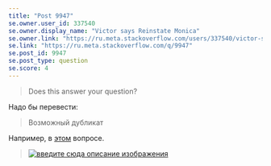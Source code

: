```yaml
---
title: "Post 9947"
se.owner.user_id: 337540
se.owner.display_name: "Victor says Reinstate Monica"
se.owner.link: "https://ru.meta.stackoverflow.com/users/337540/victor-says-reinstate-monica"
se.link: "https://ru.meta.stackoverflow.com/q/9947"
se.post_id: 9947
se.post_type: question
se.score: 4
---
```

<blockquote>
  <p>Does this answer your question?</p>
</blockquote>

<p>Надо бы перевести:</p>

<blockquote>
  <p>Возможный дубликат</p>
</blockquote>

<p>Например, в <a href="https://ru.stackoverflow.com/questions/1064425">этом</a> вопросе.</p>

<blockquote>
  <p><a href="https://i.stack.imgur.com/kRTQP.png" rel="nofollow noreferrer"><img src="https://i.stack.imgur.com/kRTQP.png" alt="введите сюда описание изображения"></a></p>
</blockquote>

